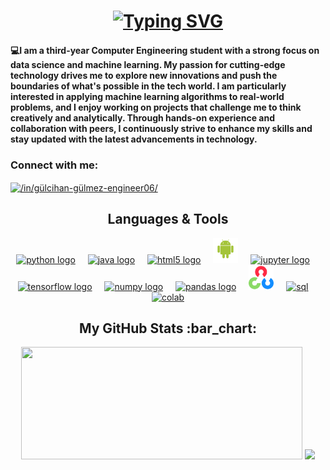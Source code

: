 <h1 align="center"><a href="https://git.io/typing-svg"><img src="https://readme-typing-svg.demolab.com?font=Fira+Code&weight=600&size=25&pause=1000&color=007BFF&center=true&vCenter=true&repeat=false&random=false&width=335&lines=Hi+%F0%9F%91%8B%2C+I'm+Gülcihan" alt="Typing SVG" alt="Typing SVG" alt="Typing SVG" /></a></h1>

<h4 align="left">
  
💻I am a third-year Computer Engineering student with a strong focus on data science and machine learning. My passion for cutting-edge technology drives me to explore new innovations and push the boundaries of what's possible in the tech world. I am particularly interested in applying machine learning algorithms to real-world problems, and I enjoy working on projects that challenge me to think creatively and analytically. Through hands-on experience and collaboration with peers, I continuously strive to enhance my skills and stay updated with the latest advancements in technology.

<h3 align="left">Connect with me:</h3>
<p align="left">
<a href="https://linkedin.com/in/gülcihan-gülmez-engineer06" target="blank"><img align="center" src="https://raw.githubusercontent.com/rahuldkjain/github-profile-readme-generator/master/src/images/icons/Social/linked-in-alt.svg" alt="/in/gülcihan-gülmez-engineer06/" height="30" width="40" /></a>
  
<!-- Tech Stack -->
<h2 align="center">Languages & Tools</h2>

<div align="center">
  <a href="#"><img src="https://cdn.jsdelivr.net/gh/devicons/devicon/icons/python/python-original.svg" height="40" alt="python logo" /></a>
  <img width="12" />
  <a href="#"><img src="https://cdn.jsdelivr.net/gh/devicons/devicon/icons/java/java-original.svg" height="40" alt="java logo" /></a>
  <img width="12" />
  <a href="#"><img src="https://www.vectorlogo.zone/logos/kotlinlang/kotlinlang-icon.svg" height="40" alt="html5 logo" /></a>
  <img width="12" />
  <a href="#"><img src="https://raw.githubusercontent.com/devicons/devicon/master/icons/android/android-original-wordmark.svg" height="40" alt="android" /></a>
  <img width="12" />
  <a href="#"><img src="https://cdn.jsdelivr.net/gh/devicons/devicon/icons/jupyter/jupyter-original.svg" height="40" alt="jupyter logo" /></a>
  <img width="12" />
  <a href="#"><img src="https://www.vectorlogo.zone/logos/tensorflow/tensorflow-icon.svg" height="40" alt="tensorflow logo" /></a>
  <img width="12" />
  <a href="#"><img src="https://cdn.jsdelivr.net/gh/devicons/devicon/icons/numpy/numpy-original.svg" height="40" alt="numpy logo" /></a>
  <img width="12" />
  <a href="#"><img src="https://cdn.jsdelivr.net/gh/devicons/devicon/icons/pandas/pandas-original.svg" height="40" alt="pandas logo" /></a>
  <img width="12" />
  <a href="#"><img src="https://raw.githubusercontent.com/devicons/devicon/master/icons/opencv/opencv-original.svg" height="40" alt="opencv" /></a>
  <img width="12" />
  <a href="#"><img src="https://github.com/Gulciha-n/Gulciha-n/assets/120305183/280c2bd9-6a68-4a2f-a1f8-949673a57f25" height="40" alt="sql" /></a>
  <img width="12" />
  <a href="#"><img src="https://github.com/Gulciha-n/Gulciha-n/assets/120305183/d9da1899-0a7d-4a92-9047-1709cdce442f" height="40" alt="colab" /></a>
</div>

<h2 align="center">My GitHub Stats :bar_chart:</h2>
<p align="center">
  <img src="https://github-readme-stats.vercel.app/api?username=gulcihanglmz&show_icons=true&theme=tokyonight"![Uploading colab_favicon_256px.png…]()
 width="450" height="180">
  <img src="https://github-readme-stats.vercel.app/api/top-langs/?username=gulcihanglmz&layout=compact&theme=tokyonight" height="180">
  
</p>
